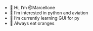 - 👋 Hi, I’m @Marcellone
- 👀 I’m interested in python and aviation
- 🌱 I’m currently learning GUI for py
- 🍊 Always eat oranges

<!---
Marcellone/Marcellone is a ✨ special ✨ repository because its `README.md` (this file) appears on your GitHub profile.
You can click the Preview link to take a look at your changes.
--->
